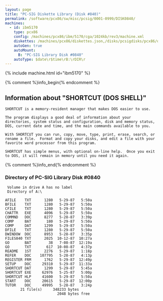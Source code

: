 ```yaml
---
layout: page
title: "PC-SIG Diskette Library (Disk #840)"
permalink: /software/pcx86/sw/misc/pcsig/0001-0999/DISK0840/
machines:
  - id: ibm5170
    type: pcx86
    config: /machines/pcx86/ibm/5170/cga/1024kb/rev3/machine.xml
    diskettes: /machines/pcx86/diskettes.json,/disks/pcsigdisks/pcx86/diskettes.json
    autoGen: true
    autoMount:
      B: "PC-SIG Library Disk #0840"
    autoType: $date\r$time\rB:\rDIR\r
---
```


{% include machine.html id="ibm5170" %}

{% comment %}info_begin{% endcomment %}

## Information about "SHORTCUT (DOS SHELL)"

    SHORTCUT is a memory-resident manager that makes DOS easier to use.
    
    The program displays a good deal of information about your
    directories, system status and configuration, disk and memory status,
    DOS, current date and time, and the main commands available to you.
    
    With SHORTCUT you can run, copy, move, type, print, erase, search, or
    rename a file.  Format and copy your disks, and edit a file with your
    favorite word processor from this program.
    
    SHORTCUT has simple menus, with optional on-line help.  Once you exit
    to DOS, it will remain in memory until you need it again.
{% comment %}info_end{% endcomment %}


### Directory of PC-SIG Library Disk #0840

     Volume in drive A has no label
     Directory of A:\

    AFILE    TXT      1280   5-29-87   5:50a
    BFILE    TXT      1280   5-29-87   5:50a
    CFILE    TXT      1280   5-29-87   5:50a
    CHATTR   EXE      4096   5-29-87   5:50a
    COMMND   DOC      8277   5-28-87   3:39p
    COMP     BAT       180   5-29-87   5:50a
    COMP     DAT      1299   5-29-87   5:50a
    DFILE    TXT      1280   5-29-87   5:50a
    DWINDOW  DOC      8953   5-28-87   3:35p
    FILES840 TXT      2025  10-12-87  10:27a
    GO       BAT        38   7-08-87  12:19a
    GO       TXT       617  10-08-87   4:37p
    README   1ST      2276   5-29-87   1:18p
    REFER    DOC    107795   5-28-87   4:13p
    REGISTER FRM      1762   5-29-87  12:49p
    SETUP    DOC     29310   5-29-87  11:33a
    SHORTCUT DAT      1299   5-29-87   5:45a
    SHORTCUT EXE     62976   5-25-87   5:00p
    SHORTCUT HLP     41600   5-29-87   5:50a
    START    DOC     20615   5-29-87  12:00p
    TUTOR    DOC     49995   5-28-87   3:24p
           21 file(s)     348233 bytes
                            2048 bytes free
